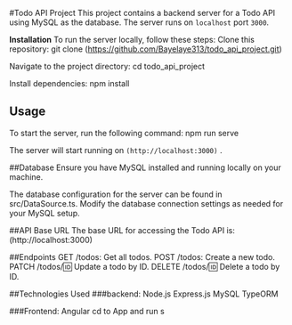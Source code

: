 #Todo API Project
This project contains a backend server for a Todo API using MySQL as the database. 
The server runs on `localhost` port `3000`.

**Installation**
To run the server locally, follow these steps:
Clone this repository:
git clone (https://github.com/Bayelaye313/todo_api_project.git)

Navigate to the project directory:
cd todo_api_project

Install dependencies:
npm install

## Usage
To start the server, run the following command:
npm run serve

The server will start running on `(http://localhost:3000)` .

##Database
Ensure you have MySQL installed and running locally on your machine.

The database configuration for the server can be found in src/DataSource.ts. 
Modify the database connection settings as needed for your MySQL setup.

##API Base URL
The base URL for accessing the Todo API is:
(http://localhost:3000)

##Endpoints
GET /todos: Get all todos.
POST /todos: Create a new todo.
PATCH /todos/:id: Update a todo by ID.
DELETE /todos/:id: Delete a todo by ID.

##Technologies Used
###backend:
Node.js
Express.js
MySQL
TypeORM

###Frontend:
Angular
cd to App and run s
